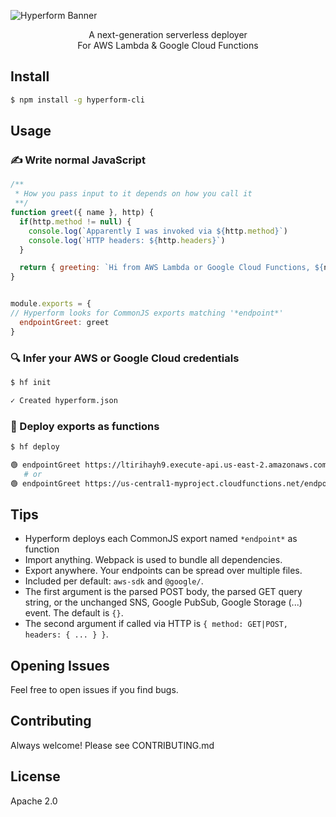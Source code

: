 ![Hyperform Banner](https://github.com/qngapparat/hyperform/blob/master/hyperform-banner.png)


<p align="center">A next-generation serverless deployer
<br>For AWS Lambda & Google Cloud Functions</p>

## Install

```sh
$ npm install -g hyperform-cli
```


## Usage

### ✍️ Write normal JavaScript


```js
/**
 * How you pass input to it depends on how you call it 
 **/
function greet({ name }, http) {
  if(http.method != null) {
    console.log(`Apparently I was invoked via ${http.method}`)
    console.log(`HTTP headers: ${http.headers}`)
  }

  return { greeting: `Hi from AWS Lambda or Google Cloud Functions, ${name} !` }
}


module.exports = {
// Hyperform looks for CommonJS exports matching '*endpoint*'
  endpointGreet: greet 
}
```

### 🔍 Infer your AWS or Google Cloud credentials

```sh
$ hf init

✓ Created hyperform.json
```

### 🚀 Deploy exports as functions

```sh 
$ hf deploy  

🟢 endpointGreet https://ltirihayh9.execute-api.us-east-2.amazonaws.com/endpointGreet
   # or
🟢 endpointGreet https://us-central1-myproject.cloudfunctions.net/endpointGreet
```
<!-- 
## Invoke 

Your functions  detect from where they are invoked (GET, POST, Provider console, SNS event) so they always receive the same payload.

For instance, you can GET or POST to them.
Or you can use them internally with the provider.

```sh
#######
# GET #
#######

$ curl https://us-central1-myproj.cloudfunctions.net/endpointEcho?a=1

> {"Hi from AWS Lambda or Google Cloud Functions!
      GET or POST body received: {\"a\":1}}"

########
# POST #
########

$ curl \
  -X POST \
  -H "Content-Type: application/json" \ 
  -d '{"a":1}' \
  https://us-central1-myproj.cloudfunctions.net/endpointEcho

> {"Hi from AWS Lambda or Google Cloud Functions!
      GET or POST body received: {\"a\":1}}"
``` -->

## Tips

* Hyperform deploys each CommonJS export named `*endpoint*` as function
* Import anything. Webpack is used to bundle all dependencies.
* Export anywhere. Your endpoints can be spread over multiple files.
* Included per default: `aws-sdk` and `@google/`.
* The first argument is the parsed POST body, the parsed GET query string, or the unchanged SNS, Google PubSub, Google Storage (...) event. The default is `{}`.
* The second argument if called via HTTP is `{ method: GET|POST, headers: { ... } }`.



## Opening Issues

Feel free to open issues if you find bugs.

## Contributing

Always welcome! Please see CONTRIBUTING.md

## License

Apache 2.0
